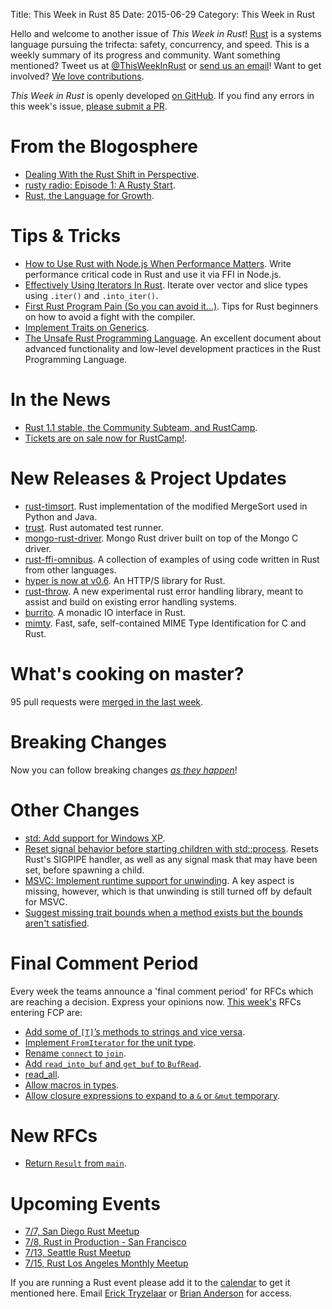 Title: This Week in Rust 85
Date: 2015-06-29
Category: This Week in Rust

Hello and welcome to another issue of *This Week in Rust*!
[Rust](http://rust-lang.org) is a systems language pursuing the trifecta:
safety, concurrency, and speed. This is a weekly summary of its progress and
community. Want something mentioned? Tweet us at [@ThisWeekInRust](https://twitter.com/ThisWeekInRust) or [send us an
email](mailto:corey@octayn.net?subject=This%20Week%20in%20Rust%20Suggestion)!
Want to get involved? [We love
contributions](https://github.com/rust-lang/rust/wiki/Note-guide-for-new-contributors).

*This Week in Rust* is openly developed [on GitHub](https://github.com/cmr/this-week-in-rust).
If you find any errors in this week's issue, [please submit a PR](https://github.com/cmr/this-week-in-rust/pulls).

# From the Blogosphere

* [Dealing With the Rust Shift in Perspective](https://joelmccracken.github.io/entries/dealing-with-the-rust-shift-in-perspective/).
* [rusty radio: Episode 1: A Rusty Start](http://rustyrad.io/podcast/1/).
* [Rust, the Language for Growth](https://joelmccracken.github.io/entries/rust-the-language-for-growth/).

# Tips & Tricks

* [How to Use Rust with Node.js When Performance Matters](http://blog.risingstack.com/how-to-use-rust-with-node-when-performance-matters/). Write performance critical code in Rust and use it via FFI in Node.js.
* [Effectively Using Iterators In Rust](http://hermanradtke.com/2015/06/22/effectively-using-iterators-in-rust.html). Iterate over vector and slice types using `.iter()` and `.into_iter()`.
* [First Rust Program Pain (So you can avoid it…)](http://dtrace.org/blogs/ahl/2015/06/22/first-rust-program-pain/). Tips for Rust beginners on how to avoid a fight with the compiler.
* [Implement Traits on Generics](https://mr-byte.github.io/blog/blog/2015/06/27/traits-on-generics/).
* [The Unsafe Rust Programming Language](http://cglab.ca/~abeinges/blah/turpl/_book/README.html). An excellent document about advanced functionality and low-level development practices in the Rust Programming Language.

# In the News

* [Rust 1.1 stable, the Community Subteam, and RustCamp](http://blog.rust-lang.org/2015/06/25/Rust-1.1.html).
* [Tickets are on sale now for RustCamp!](http://rustcamp.com/).

# New Releases & Project Updates

* [rust-timsort](https://github.com/notriddle/rust-timsort). Rust implementation of the modified MergeSort used in Python and Java.
* [trust](https://github.com/Wmaxlees/trust). Rust automated test runner.
* [mongo-rust-driver](https://github.com/thijsc/mongo-rust-driver). Mongo Rust driver built on top of the Mongo C driver.
* [rust-ffi-omnibus](http://jakegoulding.com/rust-ffi-omnibus/). A collection of examples of using code written in Rust from other languages.
* [hyper is now at v0.6](http://seanmonstar.com/post/122441373502/hyper-v0-6). An HTTP/S library for Rust.
* [rust-throw](https://github.com/daboross/rust-throw). A new experimental rust error handling library, meant to assist and build on existing error handling systems.
* [burrito](https://github.com/withoutboats/burrito). A monadic IO interface in Rust.
* [mimty](https://bitbucket.org/joshmorin/mimty). Fast, safe, self-contained MIME Type Identification for C and Rust.

# What's cooking on master?

95 pull requests were [merged in the last week][merged].

[merged]: https://github.com/issues?q=is%3Apr+org%3Arust-lang+is%3Amerged+merged%3A2015-06-22..2015-06-29

# Breaking Changes

Now you can follow breaking changes *[as they happen][BitRust2]*!

[BitRust2]: http://killercup.github.io/bitrust/

# Other Changes

* [std: Add support for Windows XP](https://github.com/rust-lang/rust/pull/26601).
* [Reset signal behavior before starting children with std::process](https://github.com/rust-lang/rust/pull/25784). Resets Rust's SIGPIPE handler, as well as any signal mask that may have been set, before spawning a child.
* [MSVC: Implement runtime support for unwinding](https://github.com/rust-lang/rust/pull/26569). A key aspect is missing, however, which is that unwinding is still turned off by default for MSVC.
* [Suggest missing trait bounds when a method exists but the bounds aren't satisfied](https://github.com/rust-lang/rust/pull/26435).

# Final Comment Period

Every week the teams announce a 'final comment period' for RFCs which
are reaching a decision. Express your opinions now. [This week's][fcp]
RFCs entering FCP are:

[fcp]: https://github.com/rust-lang/rfcs/pulls?q=is%3Aopen+is%3Apr+label%3Afinal-comment-period

* [Add some of `[T]`’s methods to strings and vice versa](https://github.com/rust-lang/rfcs/pull/1152).
* [Implement `FromIterator` for the unit type](https://github.com/rust-lang/rfcs/pull/1130).
* [Rename `connect` to `join`](https://github.com/rust-lang/rfcs/pull/1102).
* [Add `read_into_buf` and `get_buf` to `BufRead`](https://github.com/rust-lang/rfcs/pull/1015).
* [read_all](https://github.com/rust-lang/rfcs/pull/980).
* [Allow macros in types](https://github.com/rust-lang/rfcs/pull/873).
* [Allow closure expressions to expand to a `&` or `&mut` temporary](https://github.com/rust-lang/rfcs/pull/756).

# New RFCs

* [Return `Result` from `main`](https://github.com/rust-lang/rfcs/issues/1176).

# Upcoming Events

* [7/7, San Diego Rust Meetup](http://www.meetup.com/San-Diego-Rust/events/223145739/)
* [7/8, Rust in Production - San Francisco](http://www.meetup.com/Rust-Bay-Area/events/222260315/)
* [7/13, Seattle Rust Meetup](https://www.eventbrite.com/e/mozilla-rust-seattle-meetup-tickets-12222326307?aff=erelexporg)
* [7/15, Rust Los Angeles Monthly Meetup](http://www.meetup.com/Rust-Los-Angeles/events/223341178)

If you are running a Rust event please add it to the [calendar] to get
it mentioned here. Email [Erick Tryzelaar][erickt] or [Brian
Anderson][brson] for access.

[calendar]: https://www.google.com/calendar/embed?src=apd9vmbc22egenmtu5l6c5jbfc%40group.calendar.google.com
[erickt]: mailto:erick.tryzelaar@gmail.com
[brson]: mailto:banderson@mozilla.com
